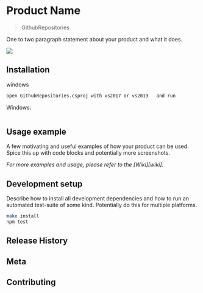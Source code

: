 # Product Name
> GithubRepositories


One to two paragraph statement about your product and what it does.

![](header.png)

## Installation

windows

```sh
open GithubRepositories.csproj with vs2017 or vs2019   and run
```

Windows:

```sh

```

## Usage example

A few motivating and useful examples of how your product can be used. Spice this up with code blocks and potentially more screenshots.

_For more examples and usage, please refer to the [Wiki][wiki]._

## Development setup

Describe how to install all development dependencies and how to run an automated test-suite of some kind. Potentially do this for multiple platforms.

```sh
make install
npm test
```

## Release History



## Meta



## Contributing


